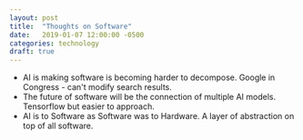 ```yaml
---
layout: post
title:  "Thoughts on Software"
date:   2019-01-07 12:00:00 -0500
categories: technology
draft: true
---
```


- AI is making software is becoming harder to decompose. Google in Congress - can't modify search results.
- The future of software will be the connection of multiple AI models. Tensorflow but easier to approach.
- AI is to Software as Software was to Hardware. A layer of abstraction on top of all software.


